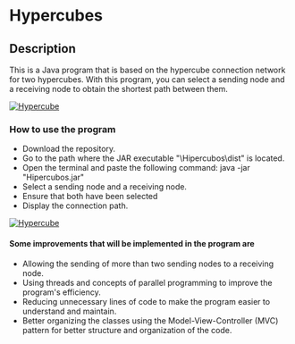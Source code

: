 # Hypercubes

## Description
This is a Java program that is based on the hypercube connection network for two hypercubes. With this program, you can select a sending node and a receiving node to obtain the shortest path between them.

[![Hypercube](https://www.monografias.com/trabajos105/arquitecturas-paralelas/img64.png "Hypercube")](http://https://www.monografias.com/trabajos105/arquitecturas-paralelas/img64.png "Hypercube")

### How to use the program

- Download the repository.
- Go to the path where the JAR executable "\Hipercubos\dist" is located.
- Open the terminal and paste the following command: java -jar "Hipercubos.jar"
- Select a sending node and a receiving node.
- Ensure that both have been selected
- Display the connection path.

[![Hypercube](https://cutt.ly/f8LcxuW "Hypercube")](https://cutt.ly/f8LcxuW "Hypercube")

#### Some improvements that will be implemented in the program are
- Allowing the sending of more than two sending nodes to a receiving node.
- Using threads and concepts of parallel programming to improve the program's efficiency.
- Reducing unnecessary lines of code to make the program easier to understand and maintain.
- Better organizing the classes using the Model-View-Controller (MVC) pattern for better structure and organization of the code.
